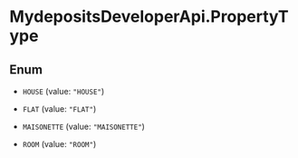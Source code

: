 # MydepositsDeveloperApi.PropertyType

## Enum


* `HOUSE` (value: `"HOUSE"`)

* `FLAT` (value: `"FLAT"`)

* `MAISONETTE` (value: `"MAISONETTE"`)

* `ROOM` (value: `"ROOM"`)


